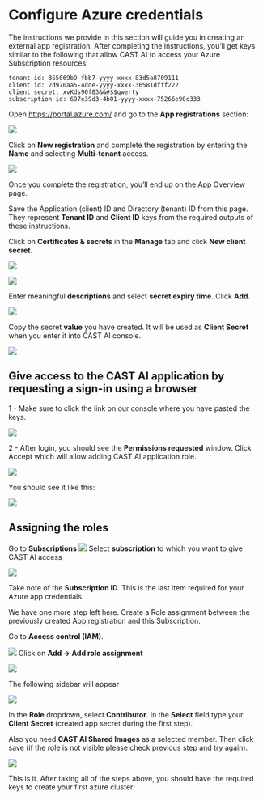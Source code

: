 # Configure Azure credentials

The instructions we provide in this section will guide you in creating an external app registration. After completing
the instructions, you’ll get keys similar to the following that allow CAST AI to access your Azure Subscription
resources:

```
tenant id: 355069b9-fbb7-yyyy-xxxx-83d5a8709111
client id: 2d970aa5-4dde-yyyy-xxxx-36581dfff222
client secret: xvKds90f83&&#$$qwerty
subscription id: 697e39d3-4b01-yyyy-xxxx-75266e90c333
```

Open <https://portal.azure.com/> and go to the **App registrations** section:

![](configuring-azure-credentials/azure1.png)

Click on **New registration** and complete the registration by entering the **Name** and selecting **Multi-tenant**
access.

![](configuring-azure-credentials/azure2.png)

Once you complete the registration, you’ll end up on the App Overview page.

Save the Application (client) ID and Directory (tenant) ID from this page. They represent **Tenant ID** and
**Client ID** keys from the required outputs of these instructions.

Click on **Certificates & secrets** in the **Manage** tab and click **New client secret**.

![](configuring-azure-credentials/azure3.png)

![](configuring-azure-credentials/azure4.png)

Enter meaningful **descriptions** and select **secret expiry time**. Click **Add**.

![](configuring-azure-credentials/azure5.png)

Copy the secret **value** you have created. It will be used as **Client Secret** when you enter it into CAST AI console.

![](configuring-azure-credentials/azure6.png)

## Give access to the CAST AI application by requesting a sign-in using a browser

1 - Make sure to click the link on our console where you have pasted the keys.

![](configuring-azure-credentials/2020-11-23-16-28-43.png)

2 - After login, you should see the **Permissions requested** window. Click Accept which will allow adding CAST AI
application role.

![](configuring-azure-credentials/2020-11-23-16-31-46.png)

You should see it like this:

![](configuring-azure-credentials/2020-11-23-16-32-46.png)

## Assigning the roles

Go to **Subscriptions**
![](configuring-azure-credentials/azure8.png)
Select **subscription** to which you want to give CAST AI access

![](configuring-azure-credentials/azure9.png)

Take note of the **Subscription ID**. This is the last item required for your Azure app credentials.

We have one more step left here. Create a Role assignment between the previously created App registration and this
Subscription.

Go to **Access control (IAM)**.

![](configuring-azure-credentials/azure10.png)
Click on **Add → Add role assignment**

![](configuring-azure-credentials/azure11.png)

The following sidebar will appear

![](configuring-azure-credentials/azure12.png)

In the **Role** dropdown, select **Contributor**. In the **Select** field type your **Client Secret** (created app secret during the first step).

 Also you need **CAST AI Shared Images** as a selected member. Then click save (if the role is not visible please check previous step and try again).

![](2020-11-24-09-12-13.png)

This is it. After taking all of the steps above, you should have the required keys to create your first azure cluster!
